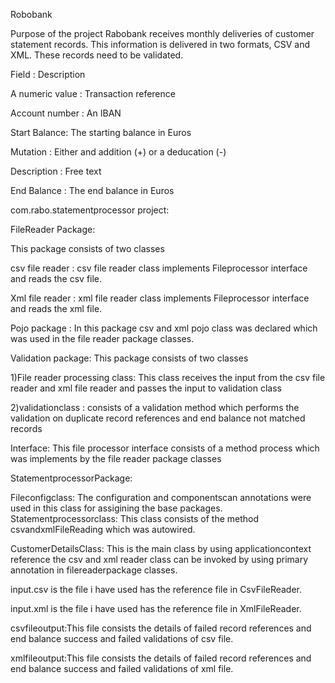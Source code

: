 Robobank

Purpose of the project Rabobank receives monthly deliveries of customer statement records. This information is delivered in two formats, CSV and XML. These records need to be validated.

Field	: Description

A numeric value : Transaction reference

Account number : An IBAN

Start Balance: The starting balance in Euros

Mutation : Either and addition (+) or a deducation (-)

Description : Free text

End Balance : The end balance in Euros

com.rabo.statementprocessor project:

FileReader Package:

This package consists of two classes

csv file reader : csv file reader class implements Fileprocessor interface and reads the csv file.

Xml file reader : xml file reader class implements Fileprocessor interface and reads the xml file.

Pojo package : In this package csv and xml pojo class was declared which was used in the file reader package classes.

Validation package: This package consists of two classes

1)File reader processing class: This class receives the input from the csv file reader and xml file reader and passes the input to validation class

2)validationclass : consists of a validation method which performs the validation on duplicate record references and end balance not matched records

Interface: This file processor interface consists of a method process which was implements by the file reader package classes

StatementprocessorPackage:

Fileconfigclass: The configuration and componentscan annotations were used in this class for assigining the base packages. Statementprocessorclass: This class consists of the method csvandxmlFileReading which was autowired.

CustomerDetailsClass: This is the main class by using applicationcontext reference the csv and xml reader class can be invoked by using primary annotation in filereaderpackage classes.

input.csv is the file i have used has the reference file in CsvFileReader.

input.xml is the file i have used has the reference file in XmlFileReader.

csvfileoutput:This file consists the details of failed record references and end balance success and failed validations of csv file.

xmlfileoutput:This file consists the details of failed record references and end balance success and failed validations of xml file.
